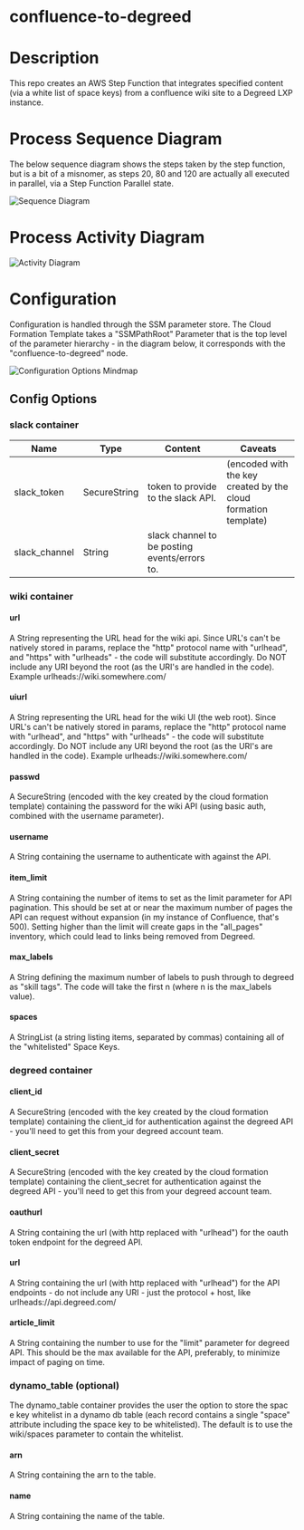 # confluence-to-degreed

# Description

This repo creates an AWS Step Function that integrates specified content (via a white list of space keys) from a confluence wiki site to a Degreed LXP instance. 
# Process Sequence Diagram

The below sequence diagram shows the steps taken by the step function, but is a bit of a misnomer, as steps 20, 80 and 120 are actually all executed in parallel, via a Step Function Parallel state.

![Sequence Diagram](https://raw.githubusercontent.com/stevelitras/confluence-to-degreed/master/images/sequence.svg?sanitize=true)

# Process Activity Diagram

![Activity Diagram](https://raw.githubusercontent.com/stevelitras/confluence-to-degreed/master/images/activity.svg?sanitize=true)

# Configuration

Configuration is handled through the SSM parameter store. The Cloud Formation Template takes a "SSMPathRoot" Parameter that is the top level of the parameter hierarchy - in the diagram below, it corresponds with the "confluence-to-degreed" node. 

![Configuration Options Mindmap](https://raw.githubusercontent.com/stevelitras/confluence-to-degreed/master/images/params.svg?sanitize=true)

## Config Options

### slack container

Name | Type | Content | Caveats 
---------- | ---------- | ---------- | ---------
slack_token | SecureString | token to provide to the slack API. |  (encoded with the key created by the cloud formation template) 
slack_channel | String | slack channel to be posting events/errors to. |

### wiki container

#### url

A String representing the URL head for the wiki api. Since URL's can't be natively stored in params, replace the "http" protocol name with "urlhead", and "https" with "urlheads" - the code will substitute accordingly. Do NOT include any URI beyond the root (as the URI's are handled in the code). Example urlheads://wiki.somewhere.com/

#### uiurl

A String representing the URL head for the wiki UI (the web root). Since URL's can't be natively stored in params, replace the "http" protocol name with "urlhead", and "https" with "urlheads" - the code will substitute accordingly. Do NOT include any URI beyond the root (as the URI's are handled in the code). Example urlheads://wiki.somewhere.com/

#### passwd

A SecureString (encoded with the key created by the cloud formation template) containing the password for the wiki API (using basic auth, combined with the username parameter). 

#### username

A String containing the username to authenticate with against the API. 

#### item_limit

A String containing the number of items to set as the limit parameter for API pagination. This should be set at or near the maximum number of pages the API can request without expansion (in my instance of Confluence, that's 500). Setting higher than the limit will create gaps in the "all_pages" inventory, which could lead to links being removed from Degreed.

#### max_labels

A String defining the maximum number of labels to push through to degreed as "skill tags". The code will take the first n (where n is the max_labels value).

#### spaces

A StringList (a string listing items, separated by commas) containing all of the "whitelisted" Space Keys.

### degreed container

#### client_id

A SecureString (encoded with the key created by the cloud formation template) containing the client_id for authentication against the degreed API - you'll need to get this from your degreed account team.

#### client_secret

A SecureString (encoded with the key created by the cloud formation template) containing the client_secret for authentication against the degreed API - you'll need to get this from your degreed account team.

#### oauthurl

A String containing the url (with http replaced with "urlhead") for the oauth token endpoint for the degreed API. 

#### url

A String containing the url (with http replaced with "urlhead") for the API endpoints - do not include any URI - just the protocol + host, like urlheads://api.degreed.com/

#### article_limit

A String containing the number to use for the "limit" parameter for degreed API. This should be the max available for the API, preferably, to minimize impact of paging on time. 

### dynamo_table (optional)

The dynamo_table container provides the user the option to store the spac e key whitelist in a dynamo db table (each record contains a single "space" attribute including the space key to be whitelisted). The default is to use the wiki/spaces parameter to contain the whitelist.

#### arn

A String containing the arn to the table.

#### name

A String containing the name of the table. 
